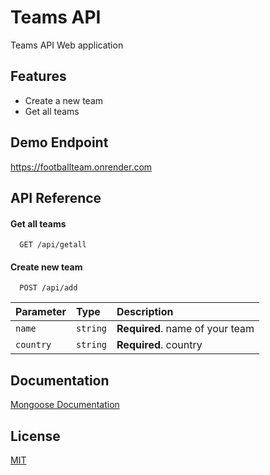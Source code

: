 # Teams API

Teams API Web application

## Features

- Create a new team
- Get all teams

## Demo Endpoint

https://footballteam.onrender.com

## API Reference

#### Get all teams

```http
  GET /api/getall
```

#### Create new team

```http
  POST /api/add
```

| Parameter | Type     | Description                     |
| :-------- | :------- | :------------------------------ |
| `name`    | `string` | **Required**. name of your team |
| `country` | `string` | **Required**. country           |

## Documentation

[Mongoose Documentation](https://mongoosejs.com/docs/api/document.html)

## License

[MIT](https://choosealicense.com/licenses/mit/)
